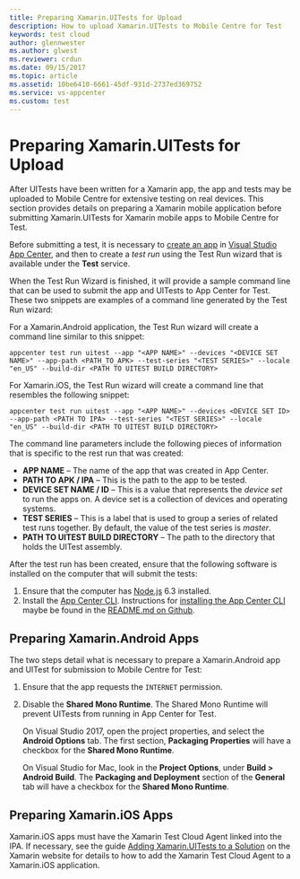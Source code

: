 ```yaml
---
title: Preparing Xamarin.UITests for Upload
description: How to upload Xamarin.UITests to Mobile Centre for Test
keywords: test cloud
author: glennwester
ms.author: glwest
ms.reviewer: crdun
ms.date: 09/15/2017
ms.topic: article
ms.assetid: 10be6410-6661-45df-931d-2737ed369752
ms.service: vs-appcenter
ms.custom: test
---
```


# Preparing Xamarin.UITests for Upload 

After UITests have been written for a Xamarin app, the app and tests may be uploaded to Mobile Centre for extensive testing on real devices. This section provides details on preparing a Xamarin mobile application before submitting Xamarin.UITests for Xamarin mobile apps to Mobile Centre for Test. 

Before submitting a test, it is necessary to [create an app](~/dashboard/creating-and-managing-apps.md) in [Visual Studio App Center](https://appcenter.ms/), and then to create a _test run_ using the Test Run wizard that is available under the **Test** service.

When the Test Run Wizard is finished, it will provide a sample command line that can be used to submit the app and UITests to App Center for Test. These two snippets are examples of a command line generated by the Test Run wizard:

For a Xamarin.Android application, the Test Run wizard will create a command line similar to this snippet:  

```
appcenter test run uitest --app "<APP NAME>" --devices "<DEVICE SET NAME>" --app-path <PATH_TO_APK> --test-series "<TEST SERIES>" --locale "en_US" --build-dir <PATH TO UITEST BUILD DIRECTORY>
```
For Xamarin.iOS, the Test Run wizard will create a command line that resembles the following snippet: 

```
appcenter test run uitest --app "<APP NAME>" --devices <DEVICE SET ID> --app-path <PATH TO IPA> --test-series "<TEST SERIES>" --locale "en_US" --build-dir <PATH TO UITEST BUILD DIRECTORY>
```

The command line parameters include the following pieces of information that is specific to the rest run that was created:

* **APP NAME** &ndash; The name of the app that was created in App Center.
* **PATH TO APK / IPA** &ndash; This is the path to the app to be tested.
* **DEVICE SET NAME / ID** &ndash; This is a value that represents the _device set_ to run the apps on. A device set is a collection of devices and operating systems.
* **TEST SERIES** &ndash; This is a label that is used to group a series of related test runs together. By default, the value of the test series is _master_. 
* **PATH TO UITEST BUILD DIRECTORY** &ndash; The path to the directory that holds the UITest assembly.

After the test run has been created, ensure that the following software is installed on the computer that will submit the tests: 

1. Ensure that the computer has [Node.js](https://nodejs.org/en/) 6.3 installed.
2. Install the [App Center CLI](~/cli/index.md). Instructions for [installing the App Center CLI](https://github.com/Microsoft/AppCenter-CLI#installation) maybe be found in the [README.md on Github](https://github.com/Microsoft/AppCenter-CLI).

## Preparing Xamarin.Android Apps

The two steps detail what is necessary to prepare a Xamarin.Android app and UITest for submission to Mobile Centre for Test: 

1. Ensure that the app requests the `INTERNET` permission.
2. Disable the **Shared Mono Runtime**. The Shared Mono Runtime will prevent UITests from running in App Center for Test. 

    On Visual Studio 2017, open the project properties, and select the **Android Options** tab. The first section, **Packaging Properties** will have a checkbox for the **Shared Mono Runtime**. 
    
    On Visual Studio for Mac, look in the **Project Options**, under **Build > Android Build**. The **Packaging and Deployment** section of the  **General** tab will have a checkbox for the **Shared Mono Runtime**.

## Preparing Xamarin.iOS Apps

Xamarin.iOS apps must have the Xamarin Test Cloud Agent linked into the IPA. If necessary, see the guide [Adding Xamarin.UITests to a Solution](https://developer.xamarin.com/guides/testcloud/uitest/adding-uitest/#Adding_the_Xamarin_Test_Cloud_Agent_to_the_iOS_Project) on the Xamarin website for details to how to add the Xamarin Test Cloud Agent to a Xamarin.iOS application.
